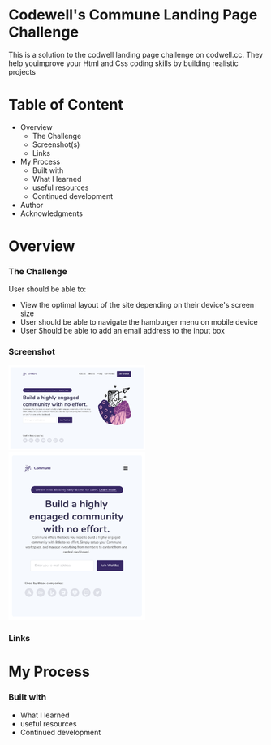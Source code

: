 # Codewell's Commune Landing Page Challenge

<p>This is a solution to the codwell landing page challenge on codwell.cc. They help youimprove your Html and Css coding skills by building realistic projects</p>
<h1>Table of Content</h1>

<ul>
  <li>Overview
    <ul>
      <li>The Challenge</li>
      <li>Screenshot(s)</li>
      <li>Links</li>
    </ul>
  </li>
  <li>My Process
    <ul>
      <li>Built with</li>
      <li>What I learned</li>
      <li>useful resources</li>
      <li>Continued development</li>
    </ul>
  </li>
  <li>Author</li>
  <li>Acknowledgments</li>
</ul>
<h1>Overview</h1>

<h3>The Challenge</h3>
<p>User should be able to:</p>
<ul>
  <li>View the optimal layout of the site depending on their device's screen size</li>
  <li>User should be able to navigate the hamburger menu on mobile device</li>
  <li>User Should be able to add an email address to the input box</li>
</ul>

<h3>Screenshot</h3>
<div>
  <img src="./Design/Landing Page - Desktop View.png" alt="" style="width: 270px;">
  <img src="./Design/Landing Page - Tablet View.png" alt="" style="width: 270px;">
</div>


<h3>Links</h3>

<h1>My Process</h1>
<h3>Built with</h3>
<ul>
  <li>What I learned</li>
  <li>useful resources</li>
  <li>Continued development</li>
</ul>








